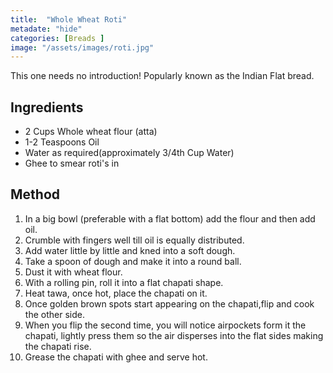 ```yaml
---
title:  "Whole Wheat Roti"
metadate: "hide"
categories: [Breads ]
image: "/assets/images/roti.jpg"
---
```


This one needs no introduction! Popularly known as the Indian Flat bread. 

## Ingredients

- 2 Cups Whole wheat flour (atta)
- 1-2 Teaspoons Oil
- Water as required(approximately 3/4th Cup Water)
- Ghee to smear roti's in

## Method

1. In a big bowl (preferable with a flat bottom) add the flour and then add oil. 
2. Crumble with fingers well till oil is equally distributed. 
3. Add water little by little and kned into a soft dough. 
4. Take a spoon of dough and make it into a round ball.
5. Dust it with wheat flour.
6. With a rolling pin, roll it into a flat chapati shape. 
7. Heat tawa, once hot, place the chapati on it.
8. Once golden brown spots start appearing on the chapati,flip and cook the other side. 
9. When you flip the second time, you will notice airpockets form it the chapati, lightly press them so the air disperses into the flat sides making the chapati rise.
10. Grease the chapati with ghee and serve hot.

